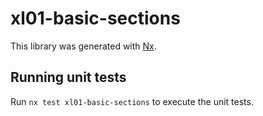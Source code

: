 # xl01-basic-sections

This library was generated with [Nx](https://nx.dev).

## Running unit tests

Run `nx test xl01-basic-sections` to execute the unit tests.
